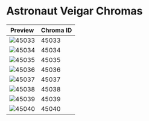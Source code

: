 # Astronaut Veigar Chromas

| Preview | Chroma ID |
|---------|-----------|
| ![45033](https://raw.communitydragon.org/latest/plugins/rcp-be-lol-game-data/global/default/v1/champion-chroma-images/45/45033.png) | 45033 |
| ![45034](https://raw.communitydragon.org/latest/plugins/rcp-be-lol-game-data/global/default/v1/champion-chroma-images/45/45034.png) | 45034 |
| ![45035](https://raw.communitydragon.org/latest/plugins/rcp-be-lol-game-data/global/default/v1/champion-chroma-images/45/45035.png) | 45035 |
| ![45036](https://raw.communitydragon.org/latest/plugins/rcp-be-lol-game-data/global/default/v1/champion-chroma-images/45/45036.png) | 45036 |
| ![45037](https://raw.communitydragon.org/latest/plugins/rcp-be-lol-game-data/global/default/v1/champion-chroma-images/45/45037.png) | 45037 |
| ![45038](https://raw.communitydragon.org/latest/plugins/rcp-be-lol-game-data/global/default/v1/champion-chroma-images/45/45038.png) | 45038 |
| ![45039](https://raw.communitydragon.org/latest/plugins/rcp-be-lol-game-data/global/default/v1/champion-chroma-images/45/45039.png) | 45039 |
| ![45040](https://raw.communitydragon.org/latest/plugins/rcp-be-lol-game-data/global/default/v1/champion-chroma-images/45/45040.png) | 45040 |